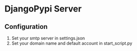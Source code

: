 
DjangoPypi Server
=================


## Configuration

1. Set your smtp server in settings.json
2. Set your domain name and default account in start_script.py

